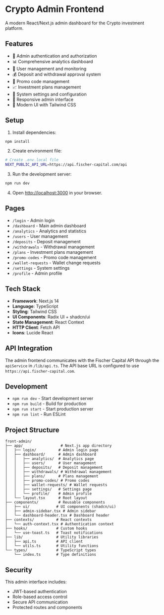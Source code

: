 # Crypto Admin Frontend

A modern React/Next.js admin dashboard for the Crypto investment platform.

## Features

- 🔐 Admin authentication and authorization
- 📊 Comprehensive analytics dashboard
- 👥 User management and monitoring
- 💰 Deposit and withdrawal approval system
- 🎫 Promo code management
- 📈 Investment plans management
- 🔧 System settings and configuration
- 📱 Responsive admin interface
- 🎨 Modern UI with Tailwind CSS

## Setup

1. Install dependencies:
```bash
npm install
```

2. Create environment file:
```bash
# Create .env.local file
NEXT_PUBLIC_API_URL=https://api.fischer-capital.com/api
```

3. Run the development server:
```bash
npm run dev
```

4. Open [http://localhost:3000](http://localhost:3000) in your browser.

## Pages

- `/login` - Admin login
- `/dashboard` - Main admin dashboard
- `/analytics` - Analytics and statistics
- `/users` - User management
- `/deposits` - Deposit management
- `/withdrawals` - Withdrawal management
- `/plans` - Investment plans management
- `/promo-codes` - Promo code management
- `/wallet-requests` - Wallet change requests
- `/settings` - System settings
- `/profile` - Admin profile

## Tech Stack

- **Framework**: Next.js 14
- **Language**: TypeScript
- **Styling**: Tailwind CSS
- **UI Components**: Radix UI + shadcn/ui
- **State Management**: React Context
- **HTTP Client**: Fetch API
- **Icons**: Lucide React

## API Integration

The admin frontend communicates with the Fischer Capital API through the `apiService` in `/lib/api.ts`. The API base URL is configured to use `https://api.fischer-capital.com`.

## Development

- `npm run dev` - Start development server
- `npm run build` - Build for production
- `npm run start` - Start production server
- `npm run lint` - Run ESLint

## Project Structure

```
front-admin/
├── app/                 # Next.js app directory
│   ├── login/          # Admin login page
│   ├── dashboard/      # Admin dashboard
│   │   ├── analytics/  # Analytics page
│   │   ├── users/      # User management
│   │   ├── deposits/   # Deposit management
│   │   ├── withdrawals/ # Withdrawal management
│   │   ├── plans/      # Plans management
│   │   ├── promo-codes/ # Promo codes
│   │   ├── wallet-requests/ # Wallet requests
│   │   ├── settings/   # Settings page
│   │   └── profile/    # Admin profile
│   └── layout.tsx      # Root layout
├── components/         # Reusable components
│   ├── ui/            # UI components (shadcn/ui)
│   ├── admin-sidebar.tsx # Admin sidebar
│   └── dashboard-header.tsx # Dashboard header
├── contexts/          # React contexts
│   └── auth-context.tsx # Authentication context
├── hooks/             # Custom hooks
│   └── use-toast.ts   # Toast notifications
├── lib/               # Utility libraries
│   ├── api.ts         # API client
│   └── utils.ts       # Utility functions
└── types/             # TypeScript types
    └── index.ts       # Type definitions
```

## Security

This admin interface includes:
- JWT-based authentication
- Role-based access control
- Secure API communication
- Protected routes and components 